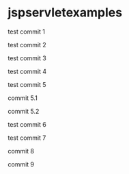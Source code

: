 # jspservletexamples


test commit 1


test commit 2

test commit 3

test commit 4

test commit 5


commit 5.1


commit 5.2

test commit 6

test commit 7

commit 8


commit 9
